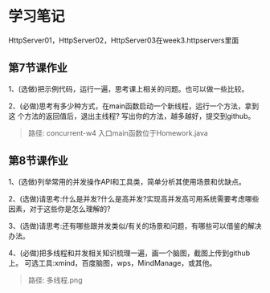 # 学习笔记

HttpServer01，HttpServer02，HttpServer03在week3.httpservers里面

## 第7节课作业

1、(选做)把示例代码，运行一遍，思考课上相关的问题。也可以做一些比较。 

2、(必做)思考有多少种方式，在main函数启动一个新线程，运行一个方法，拿到这
个方法的返回值后，退出主线程? 写出你的方法，越多越好，提交到github。
> 路径: concurrent-w4
> 入口main函数位于Homework.java


## 第8节课作业

1、(选做)列举常用的并发操作API和工具类，简单分析其使用场景和优缺点。

2、(选做)请思考:什么是并发?什么是高并发?实现高并发高可用系统需要考虑哪些 因素，对于这些你是怎么理解的?

3、(选做)请思考:还有哪些跟并发类似/有关的场景和问题，有哪些可以借鉴的解决 办法。

4、(必做)把多线程和并发相关知识梳理一遍，画一个脑图，截图上传到github上。 可选工具:xmind，百度脑图，wps，MindManage，或其他。
> 路径: 多线程.png
